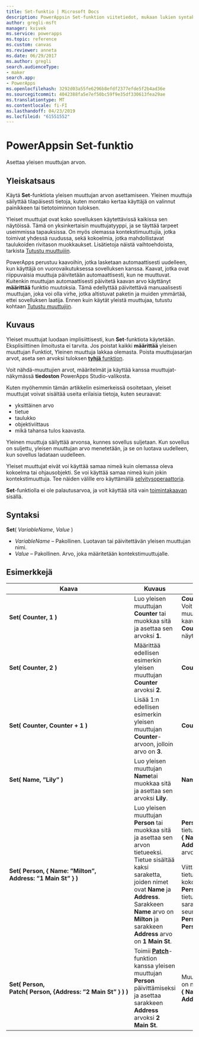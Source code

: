 ```yaml
---
title: Set-funktio | Microsoft Docs
description: PowerAppsin Set-funktion viitetiedot, mukaan lukien syntaksi ja esimerkit
author: gregli-msft
manager: kvivek
ms.service: powerapps
ms.topic: reference
ms.custom: canvas
ms.reviewer: anneta
ms.date: 06/29/2017
ms.author: gregli
search.audienceType:
- maker
search.app:
- PowerApps
ms.openlocfilehash: 3292d03a55fe6296b8efdf2377efde5f2b4ad36e
ms.sourcegitcommit: 4042388fa5e7ef50bc59f9e35df330613fea29ae
ms.translationtype: MT
ms.contentlocale: fi-FI
ms.lasthandoff: 04/23/2019
ms.locfileid: "61551552"
---
```

# <a name="set-function-in-powerapps"></a>PowerAppsin Set-funktio
Asettaa yleisen muuttujan arvon.

## <a name="overview"></a>Yleiskatsaus
Käytä **Set**-funktiota yleisen muuttujan arvon asettamiseen. Yleinen muuttuja säilyttää tilapäisesti tietoja, kuten montako kertaa käyttäjä on valinnut painikkeen tai tietotoiminnon tuloksen.  

Yleiset muuttujat ovat koko sovelluksen käytettävissä kaikissa sen näytöissä. Tämä on yksinkertaisin muuttujatyyppi, ja se täyttää tarpeet useimmissa tapauksissa. On myös olemassa kontekstimuuttujia, jotka toimivat yhdessä ruudussa, sekä kokoelmia, jotka mahdollistavat taulukoiden rivitason muokkaukset. Lisätietoja näistä vaihtoehdoista, tarkista [Tutustu muuttujiin](../working-with-variables.md).

PowerApps perustuu kaavoihin, jotka lasketaan automaattisesti uudelleen, kun käyttäjä on vuorovaikutuksessa sovelluksen kanssa. Kaavat, jotka ovat riippuvaisia muuttuja päivitetään automaattisesti, kun ne muuttuvat. Kuitenkin muuttujan automaattisesti päivitetä kaavan arvo käyttänyt **määrittää** funktio muutoksia. Tämä edellyttää päivitettävä manuaalisesti muuttujan, joka voi olla virhe, jotka altistuvat paketin ja muiden ymmärtää, ettei sovelluksen laatija. Ennen kuin käytät yleistä muuttujaa, tutustu kohtaan [Tutustu muuttujiin](../working-with-variables.md).

## <a name="description"></a>Kuvaus
Yleiset muuttujat luodaan implisiittisesti, kun **Set**-funktiota käytetään. Eksplisiittinen ilmoitusta ei tarvita. Jos poistat kaikki **määrittää** yleisen muuttujan Funktiot, Yleinen muuttuja lakkaa olemasta. Poista muuttujasarjan arvot, aseta sen arvoksi tuloksen [ **tyhjä** funktion](function-isblank-isempty.md).

Voit nähdä-muuttujien arvot, määritelmät ja käyttää kanssa muuttujat-näkymässä **tiedoston** PowerApps Studio-valikosta.

Kuten myöhemmin tämän artikkelin esimerkeissä osoitetaan, yleiset muuttujat voivat sisältää useita erilaisia tietoja, kuten seuraavat:

* yksittäinen arvo
* tietue
* taulukko
* objektiviittaus
* mikä tahansa tulos kaavasta.

Yleinen muuttuja säilyttää arvonsa, kunnes sovellus suljetaan.  Kun sovellus on suljettu, yleisen muuttujan arvo menetetään, ja se on luotava uudelleen, kun sovellus ladataan uudelleen.

Yleiset muuttujat eivät voi käyttää samaa nimeä kuin olemassa oleva kokoelma tai ohjausobjekti.  Se voi käyttää samaa nimeä kuin jokin kontekstimuuttuja.  Tee näiden välille ero käyttämällä [selvitysoperaattoria](operators.md#disambiguation-operator).

**Set**-funktiolla ei ole palautusarvoa, ja voit käyttää sitä vain [toimintakaavan](../working-with-formulas-in-depth.md) sisällä.

## <a name="syntax"></a>Syntaksi
**Set**( *VariableName*, *Value* )

* *VariableName* – Pakollinen.  Luotavan tai päivitettävän yleisen muuttujan nimi.
* *Value* – Pakollinen.  Arvo, joka määritetään kontekstimuuttujalle.

## <a name="examples"></a>Esimerkkejä

| Kaava | Kuvaus | Tulos |
| --- | --- | --- |
| **Set(&nbsp;Counter,&nbsp;1&nbsp;)** |Luo yleisen muuttujan **Counter** tai muokkaa sitä ja asettaa sen arvoksi **1**. |**Counter**-arvo on **1**. Voit viitata kyseiseen muuttujaan käyttämällä kaavassa nimeä **Counter** missä tahansa näytössä. |
| **Set(&nbsp;Counter,&nbsp;2&nbsp;)** |Määrittää edellisen esimerkin yleisen muuttujan **Counter** arvoksi **2**. |**Counter**-arvo on **2**. |
| **Set(&nbsp;Counter,&nbsp;Counter + 1&nbsp;)** |Lisää 1:n edellisen esimerkin yleisen muuttujan **Counter**-arvoon, jolloin arvo on **3**. |**Counter**-arvo on **3**. |
| **Set(&nbsp;Name,&nbsp;”Lily” )** |Luo yleisen muuttujan **Name**tai muokkaa sitä ja asettaa sen arvoksi **Lily**. |**Name**-arvo on **Lily**. |
| **Set(&nbsp;Person,&nbsp;{&nbsp;Name:&nbsp;”Milton”, Address:&nbsp;”1&nbsp;Main&nbsp;St”&nbsp;} )** |Luo yleisen muuttujan **Person** tai muokkaa sitä ja asettaa sen arvon tietueeksi. Tietue sisältää kaksi saraketta, joiden nimet ovat **Name** ja **Address**. Sarakkeen **Name** arvo on **Milton** ja sarakkeen **Address** arvo on **1 Main St**. |**Person**-kohdalla on tietueen **{&nbsp;Name:&nbsp;”Milton”, Address:&nbsp;”1&nbsp;Main&nbsp;St”&nbsp;}** arvo.<br><br>Viittaa tähän tietueeseen kokonaisuutena nimellä **Person** tai tämän tietueen yksittäiseen sarakkeeseen seuraavasti: **Person.Name** tai **Person.Address**. |
| **Set(&nbsp;Person, Patch(&nbsp;Person,&nbsp;{Address:&nbsp;”2&nbsp;Main&nbsp;St”&nbsp;}&nbsp;)&nbsp;)** |Toimii **[Patch](function-patch.md)**-funktion kanssa yleisen muuttujan **Person** päivittämiseksi ja asettaa sarakkeen **Address** arvoksi **2 Main St**. |Muuttujan **Person**  arvo on nyt tietue **{&nbsp;Name:&nbsp;”Milton”, Address:&nbsp;”2&nbsp;Main&nbsp;St”&nbsp;}**. |

